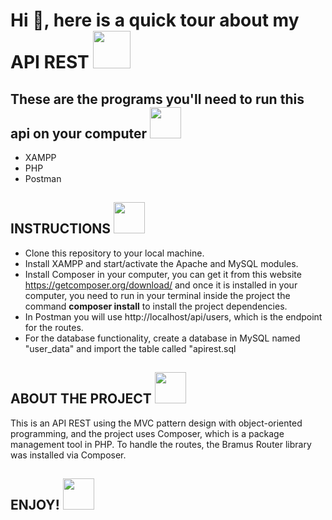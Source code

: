 # Hi 👋, here is a quick tour about my API REST <img src="https://user-images.githubusercontent.com/100805029/223028332-3b1a5d6b-3c19-4cce-8c6b-8826467047f7.png" width="60px" height="60px"></img>

## These are the programs you'll need to run this api on your computer <img src="https://media.tenor.com/_iHP2IIpDyUAAAAM/gato-papu.gif" width="50px" height="50px"></img>

- XAMPP
- PHP
- Postman

## INSTRUCTIONS <img src="https://static.wikia.nocookie.net/meme/images/1/16/Received_849786515507154.jpeg/revision/latest?cb=20200504124034" width="50px" height="50px"></img>

- Clone this repository to your local machine.
- Install XAMPP and start/activate the Apache and MySQL modules.
- Install Composer in your computer, you can get it from this website https://getcomposer.org/download/ and once it is installed in your computer, you need to run in your terminal inside the project the command **composer install** to install the project dependencies.
- In Postman you will use http://localhost/api/users, which is the endpoint for the routes.
- For the database functionality, create a database in MySQL named "user_data" and import the table called "apirest.sql

## ABOUT THE PROJECT <img src="https://i.pinimg.com/736x/b0/4a/09/b04a095495f81d26da9801a1d58ec0c3.jpg" width="50px" height="50px"></img>

This is an API REST using the MVC pattern design with object-oriented programming, and the project uses Composer, which is a package management tool in PHP. To handle the routes, the Bramus Router library was installed via Composer.

## ENJOY! <img src="https://i.pinimg.com/736x/f6/37/3a/f6373a8a19ab5af63784e4d303d84581.jpg" width="50px" height="50px"></img>
